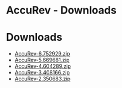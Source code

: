 
AccuRev - Downloads
===================

# Downloads

- [AccuRev-6.752929.zip](https://raw.githubusercontent.com/UrbanCode/IBM-UCB-PLUGINS/main/files/AccuRev/AccuRev-6.752929.zip)
- [AccuRev-5.669681.zip](https://raw.githubusercontent.com/UrbanCode/IBM-UCB-PLUGINS/main/files/AccuRev/AccuRev-5.669681.zip)
- [AccuRev-4.604289.zip](https://raw.githubusercontent.com/UrbanCode/IBM-UCB-PLUGINS/main/files/AccuRev/AccuRev-4.604289.zip)
- [AccuRev-3.408166.zip](https://raw.githubusercontent.com/UrbanCode/IBM-UCB-PLUGINS/main/files/AccuRev/AccuRev-3.408166.zip)
- [AccuRev-2.350683.zip](https://raw.githubusercontent.com/UrbanCode/IBM-UCB-PLUGINS/main/files/AccuRev/AccuRev-2.350683.zip)
